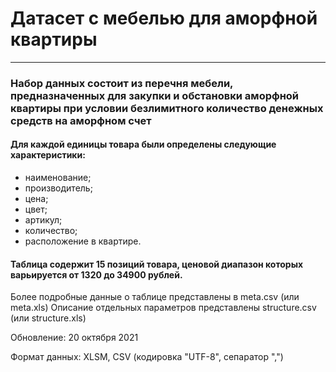 # Датасет с мебелью для аморфной квартиры  

***
### Набор данных состоит из перечня мебели, предназначенных для закупки и обстановки аморфной квартиры при условии безлимитного количество денежных средств на аморфном счет
#### Для каждой единицы товара были определены следующие характеристики:
- наименование;
- производитель;
- цена;
- цвет; 
- артикул;
- количество;
- расположение в квартире.

#### Таблица содержит 15 позиций товара, ценовой диапазон которых варьируется от 1320 до 34900 рублей.
Более подробные данные о таблице представлены в meta.csv (или meta.xls)
Описание отдельных параметров представлены  structure.csv (или structure.xls)

Обновление: 20 октября 2021

Формат данных: XLSM, CSV (кодировка "UTF-8", сепаратор ",")

